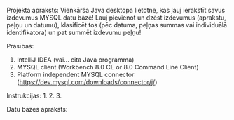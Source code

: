 Projekta apraksts:
Vienkārša Java desktopa lietotne, kas ļauj ierakstīt savus izdevumus MYSQL datu bāzē!
Ļauj pievienot un dzēst izdevumus (aprakstu, peļņu un datumu), klasificēt tos (pēc datuma, peļņas summas vai individuālā identifikatora) un pat summēt izdevumu peļņu!

Prasības:
1. IntelliJ IDEA (vai... cita Java programma)
2. MYSQL client (Workbench 8.0 CE or 8.0 Command Line Client)
3. Platform independent MYSQL connector (https://dev.mysql.com/downloads/connector/j/)

Instrukcijas:
1.
2.
3.

Datu bāzes apraksts:

